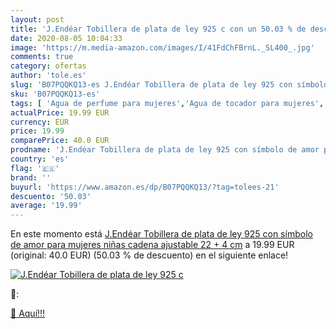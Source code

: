 ```yaml
---
layout: post
title: 'J.Endéar Tobillera de plata de ley 925 c con un 50.03 % de descuento'
date: 2020-08-05 10:04:33
image: 'https://m.media-amazon.com/images/I/41FdChFBrnL._SL400_.jpg'
comments: true
category: ofertas
author: 'tole.es'
slug: 'B07PQQKQ13-es J.Endéar Tobillera de plata de ley 925 con símbolo de amor...'
sku: 'B07PQQKQ13-es'
tags: [ 'Agua de perfume para mujeres','Agua de tocador para mujeres','Almacenaje de adornos festivos','Almacenamiento y organización','Belleza','Fragancias para mujeres','Hogar y cocina','Juguetes','Juguetes electrónicos','Juguetes y juegos','Perfumes y fragancias','Productos para el cuidado de la piel','Sets y juegos para el cuidado de la piel','Videojuegos para niños','de','ley','plata', ]
actualPrice: 19.99 EUR
currency: EUR
price: 19.99
comparePrice: 40.0 EUR
prodname: 'J.Endéar Tobillera de plata de ley 925 con símbolo de amor para mujeres niñas  cadena ajustable 22 + 4 cm'
country: 'es'
flag: '🇪🇸'
brand: ''
buyurl: 'https://www.amazon.es/dp/B07PQQKQ13/?tag=tolees-21'
descuento: '50.03'
average: '19.99'
---
```


En este momento está [J.Endéar Tobillera de plata de ley 925 con símbolo de amor para mujeres niñas  cadena ajustable 22 + 4 cm](https://www.amazon.es/dp/B07PQQKQ13/?tag=tolees-21) a 19.99 EUR (original: 40.0 EUR) (50.03 %  de descuento) en el siguiente enlace!

[![J.Endéar Tobillera de plata de ley 925 c](https://m.media-amazon.com/images/I/41FdChFBrnL._SL400_.jpg)](https://www.amazon.es/dp/B07PQQKQ13/?tag=tolees-21)

🔎:


[🛒 Aquí!!!](https://www.amazon.es/dp/B07PQQKQ13/?tag=tolees-21)
